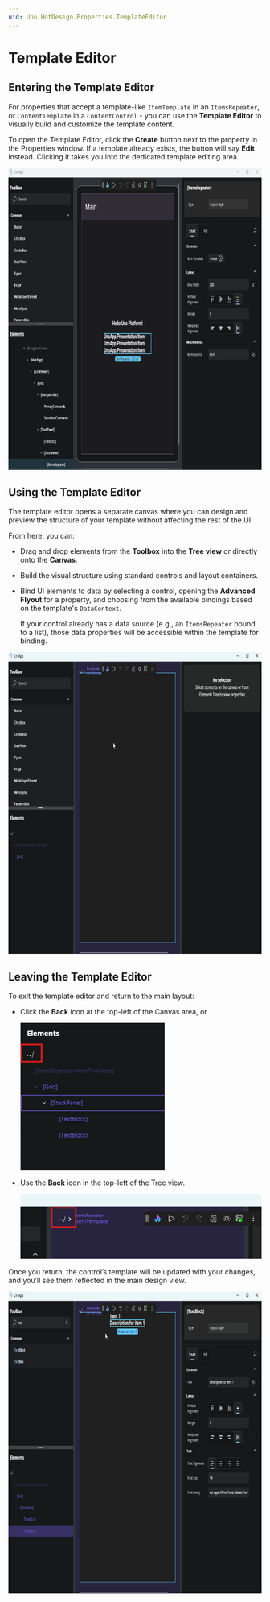 ```yaml
---
uid: Uno.HotDesign.Properties.TemplateEditor
---
```


# Template Editor

## Entering the Template Editor

For properties that accept a template-like `ItemTemplate` in an `ItemsRepeater`, or `ContentTemplate` in a `ContentControl` - you can use the **Template Editor** to visually build and customize the template content.

To open the Template Editor, click the **Create** button next to the property in the Properties window. If a template already exists, the button will say **Edit** instead. Clicking it takes you into the dedicated template editing area.

<img src="Assets/properties-enter-template-editor.gif" height="600" alt="GIF showing how to enter the Template Editor" />

## Using the Template Editor

The template editor opens a separate canvas where you can design and preview the structure of your template without affecting the rest of the UI.

From here, you can:

- Drag and drop elements from the **Toolbox** into the **Tree view** or directly onto the **Canvas**.
- Build the visual structure using standard controls and layout containers.
- Bind UI elements to data by selecting a control, opening the **Advanced Flyout** for a property, and choosing from the available bindings based on the template's `DataContext`.

  If your control already has a data source (e.g., an `ItemsRepeater` bound to a list), those data properties will be accessible within the template for binding.

<img src="Assets/properties-using-template-editor.gif" height="600" alt="GIF showing how to use the Template Editor" />

## Leaving the Template Editor

To exit the template editor and return to the main layout:

- Click the **Back** icon at the top-left of the Canvas area, or

  ![Leave Template Editor through Canvas](Assets/properties-leave-template-editor-window.png)

- Use the **Back** icon in the top-left of the Tree view.

  ![Leave Template Editor through Tree](Assets/properties-leave-template-editor-tree.png)

Once you return, the control’s template will be updated with your changes, and you’ll see them reflected in the main design view.

<img src="Assets/properties-leaving-template-editor.gif" height="600" alt="GIF showing how to leave the Template Editor" />

